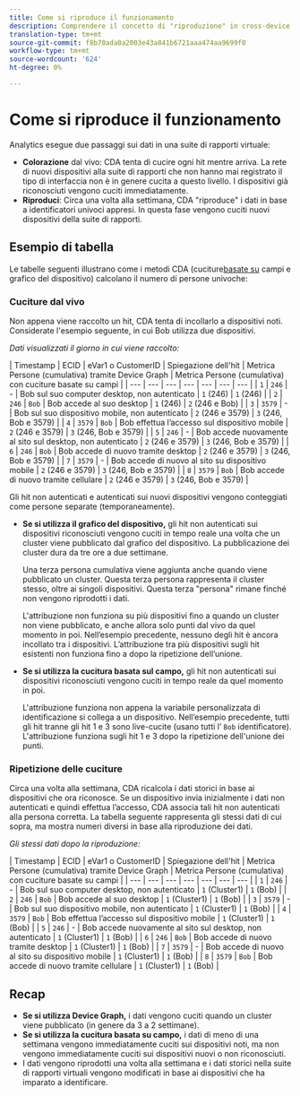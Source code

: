 ```yaml
---
title: Come si riproduce il funzionamento
description: Comprendere il concetto di "riproduzione" in cross-device  Analytics
translation-type: tm+mt
source-git-commit: f8b70ada0a2003e43a841b6721aaa474aa9699f0
workflow-type: tm+mt
source-wordcount: '624'
ht-degree: 0%

---
```



# Come si riproduce il funzionamento

 Analytics esegue due passaggi sui dati in una suite di rapporti virtuale:

* **Colorazione** dal vivo: CDA tenta di cucire ogni hit mentre arriva. La rete di nuovi dispositivi alla suite di rapporti che non hanno mai registrato il tipo di interfaccia non è in genere cucita a questo livello. I dispositivi già riconosciuti vengono cuciti immediatamente.
* **Riproduci**: Circa una volta alla settimana, CDA &quot;riproduce&quot; i dati in base a identificatori univoci appresi. In questa fase vengono cuciti nuovi dispositivi della suite di rapporti.

## Esempio di tabella

Le tabelle seguenti illustrano come i metodi CDA (cuciture[basate su](field-based-stitching.md) campi e grafico [](device-graph.md)del dispositivo) calcolano il numero di persone univoche:

### Cuciture dal vivo

Non appena viene raccolto un hit, CDA tenta di incollarlo a dispositivi noti. Considerate l&#39;esempio seguente, in cui Bob utilizza due dispositivi.

*Dati visualizzati il giorno in cui viene raccolto:*

| Timestamp | ECID | eVar1 o CustomerID | Spiegazione dell&#39;hit | Metrica Persone (cumulativa) tramite Device Graph | Metrica Persone (cumulativa) con cuciture basate su campi |
| --- | --- | --- | --- | --- | --- | --- |
| `1` | `246` | - | Bob sul suo computer desktop, non autenticato | `1` (246) | `1` (246) |
| `2` | `246` | `Bob` | Bob accede al suo desktop | `1` (246) | `2` (246 e Bob) |
| `3` | `3579` | - | Bob sul suo dispositivo mobile, non autenticato | `2` (246 e 3579) | `3` (246, Bob e 3579) |
| `4` | `3579` | `Bob` | Bob effettua l’accesso sul dispositivo mobile | `2` (246 e 3579) | `3` (246, Bob e 3579) |
| `5` | `246` | - | Bob accede nuovamente al sito sul desktop, non autenticato | `2` (246 e 3579) | `3` (246, Bob e 3579) |
| `6` | `246` | `Bob` | Bob accede di nuovo tramite desktop | `2` (246 e 3579) | `3` (246, Bob e 3579) |
| `7` | `3579` | - | Bob accede di nuovo al sito su dispositivo mobile | `2` (246 e 3579) | `3` (246, Bob e 3579) |
| `8` | `3579` | `Bob` | Bob accede di nuovo tramite cellulare | `2` (246 e 3579) | `3` (246, Bob e 3579) |

Gli hit non autenticati e autenticati sui nuovi dispositivi vengono conteggiati come persone separate (temporaneamente).

* **Se si utilizza il grafico del dispositivo,** gli hit non autenticati sui dispositivi riconosciuti vengono cuciti in tempo reale una volta che un cluster viene pubblicato dal grafico del dispositivo. La pubblicazione dei cluster dura da tre ore a due settimane.

   Una terza persona cumulativa viene aggiunta anche quando viene pubblicato un cluster. Questa terza persona rappresenta il cluster stesso, oltre ai singoli dispositivi. Questa terza &quot;persona&quot; rimane finché non vengono riprodotti i dati.

   L&#39;attribuzione non funziona su più dispositivi fino a quando un cluster non viene pubblicato, e anche allora solo punti dal vivo da quel momento in poi. Nell’esempio precedente, nessuno degli hit è ancora incollato tra i dispositivi. L’attribuzione tra più dispositivi sugli hit esistenti non funziona fino a dopo la ripetizione dell’unione.
* **Se si utilizza la cucitura basata sul campo,** gli hit non autenticati sui dispositivi riconosciuti vengono cuciti in tempo reale da quel momento in poi.

   L&#39;attribuzione funziona non appena la variabile personalizzata di identificazione si collega a un dispositivo. Nell’esempio precedente, tutti gli hit tranne gli hit 1 e 3 sono live-cucite (usano tutti l’ `Bob` identificatore). L&#39;attribuzione funziona sugli hit 1 e 3 dopo la ripetizione dell&#39;unione dei punti.

### Ripetizione delle cuciture

Circa una volta alla settimana, CDA ricalcola i dati storici in base ai dispositivi che ora riconosce. Se un dispositivo invia inizialmente i dati non autenticati e quindi effettua l’accesso, CDA associa tali hit non autenticati alla persona corretta. La tabella seguente rappresenta gli stessi dati di cui sopra, ma mostra numeri diversi in base alla riproduzione dei dati.

*Gli stessi dati dopo la riproduzione:*

| Timestamp | ECID | eVar1 o CustomerID | Spiegazione dell&#39;hit | Metrica Persone (cumulativa) tramite Device Graph | Metrica Persone (cumulativa) con cuciture basate su campi |
| --- | --- | --- | --- | --- | --- | --- |
| `1` | `246` | - | Bob sul suo computer desktop, non autenticato | `1` (Cluster1) | `1` (Bob) |
| `2` | `246` | `Bob` | Bob accede al suo desktop | `1` (Cluster1) | `1` (Bob) |
| `3` | `3579` | - | Bob sul suo dispositivo mobile, non autenticato | `1` (Cluster1) | `1` (Bob) |
| `4` | `3579` | `Bob` | Bob effettua l’accesso sul dispositivo mobile | `1` (Cluster1) | `1` (Bob) |
| `5` | `246` | - | Bob accede nuovamente al sito sul desktop, non autenticato | `1` (Cluster1) | `1` (Bob) |
| `6` | `246` | `Bob` | Bob accede di nuovo tramite desktop | `1` (Cluster1) | `1` (Bob) |
| `7` | `3579` | - | Bob accede di nuovo al sito su dispositivo mobile | `1` (Cluster1) | `1` (Bob) |
| `8` | `3579` | `Bob` | Bob accede di nuovo tramite cellulare | `1` (Cluster1) | `1` (Bob) |

## Recap

* **Se si utilizza Device Graph,** i dati vengono cuciti quando un cluster viene pubblicato (in genere da 3 a 2 settimane).
* **Se si utilizza la cucitura basata su campo,** i dati di meno di una settimana vengono immediatamente cuciti sui dispositivi noti, ma non vengono immediatamente cuciti sui dispositivi nuovi o non riconosciuti.
* I dati vengono riprodotti una volta alla settimana e i dati storici nella suite di rapporti virtuali vengono modificati in base ai dispositivi che ha imparato a identificare.
